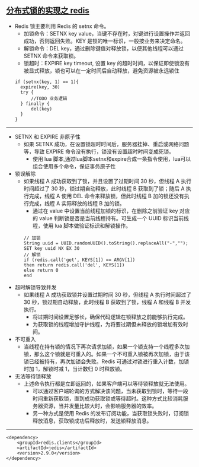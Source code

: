 [分布式锁的实现之 redis](https://xiaomi-info.github.io/2019/12/17/redis-distributed-lock/)
-----------------------
+ Redis 锁主要利用 Redis 的 setnx 命令。
  + 加锁命令：SETNX key value，当键不存在时，对键进行设置操作并返回成功，否则返回失败。KEY 是锁的唯一标识，一般按业务来决定命名。
  + 解锁命令：DEL key，通过删除键值对释放锁，以便其他线程可以通过 SETNX 命令来获取锁。
  + 锁超时：EXPIRE key timeout, 设置 key 的超时时间，以保证即使锁没有被显式释放，锁也可以在一定时间后自动释放，避免资源被永远锁住
  ```
  if (setnx(key, 1) == 1){
    expire(key, 30)
    try {
        //TODO 业务逻辑
    } finally {
        del(key)
    }
  }
  ```
 -------------------------
 + SETNX 和 EXPIRE 非原子性
    + 如果 SETNX 成功，在设置锁超时时间后，服务器挂掉、重启或网络问题等，导致 EXPIRE 命令没有执行，锁没有设置超时时间变成死锁。
      + 使用 lua 脚本,通过lua脚本setnx和expire合成一条指令使用，lua可以组合使用多个命令，保证事务原子性
 + 锁误解除
    + 如果线程 A 成功获取到了锁，并且设置了过期时间 30 秒，但线程 A 执行时间超过了 30 秒，锁过期自动释放，此时线程 B 获取到了锁；随后 A 执行完成，线程 A 使用 DEL 命令来释放锁，但此时线程 B 加的锁还没有执行完成，线程 A 实际释放的线程 B 加的锁。
      + 通过在 value 中设置当前线程加锁的标识，在删除之前验证 key 对应的 value 判断锁是否是当前线程持有。可生成一个 UUID 标识当前线程，使用 lua 脚本做验证标识和解锁操作。
      ```
      // 加锁
      String uuid = UUID.randomUUID().toString().replaceAll("-","");
      SET key uuid NX EX 30
      // 解锁
      if (redis.call('get', KEYS[1]) == ARGV[1])
      then return redis.call('del', KEYS[1])
      else return 0
      end
      ```
+ 超时解锁导致并发
  + 如果线程 A 成功获取锁并设置过期时间 30 秒，但线程 A 执行时间超过了 30 秒，锁过期自动释放，此时线程 B 获取到了锁，线程 A 和线程 B 并发执行。
    + 将过期时间设置足够长，确保代码逻辑在锁释放之前能够执行完成。
    + 为获取锁的线程增加守护线程，为将要过期但未释放的锁增加有效时间。
+ 不可重入
  + 当线程在持有锁的情况下再次请求加锁，如果一个锁支持一个线程多次加锁，那么这个锁就是可重入的。如果一个不可重入锁被再次加锁，由于该锁已经被持有，再次加锁会失败。Redis 可通过对锁进行重入计数，加锁时加 1，解锁时减 1，当计数归 0 时释放锁。
+ 无法等待锁释放
  + 上述命令执行都是立即返回的，如果客户端可以等待锁释放就无法使用。
    + 可以通过客户端轮询的方式解决该问题，当未获取到锁时，等待一段时间重新获取锁，直到成功获取锁或等待超时。这种方式比较消耗服务器资源，当并发量比较大时，会影响服务器的效率。
    + 另一种方式是使用 Redis 的发布订阅功能，当获取锁失败时，订阅锁释放消息，获取锁成功后释放时，发送锁释放消息。
---------------------
```
<dependency>
    <groupId>redis.clients</groupId>
    <artifactId>jedis</artifactId>
    <version>2.9.0</version>
</dependency>
```

    
